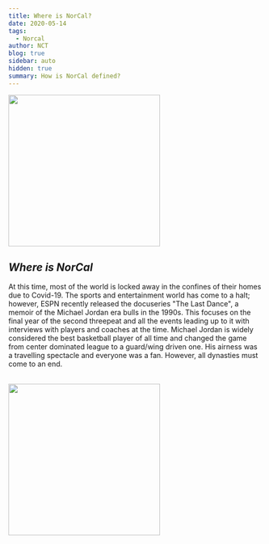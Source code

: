 ```yaml
---
title: Where is NorCal?
date: 2020-05-14
tags: 
  - Norcal
author: NCT
blog: true
sidebar: auto
hidden: true
summary: How is NorCal defined?
---
```

<img src="https://upload.wikimedia.org/wikipedia/commons/3/3f/Northern_California_counties_in_red.png" width=300px>

## *Where is NorCal*
At this time, most of the world is locked away in the confines of their homes due to Covid-19. The sports and entertainment world has come to a halt; however, ESPN recently released the docuseries "The Last Dance", a memoir of the Michael Jordan era bulls in the 1990s.  This focuses on the final year of the second threepeat and all the events leading up to it with interviews with players and coaches at the time.  Michael Jordan is widely considered the best basketball player of all time and changed the game from center dominated league to a guard/wing driven one. His airness was a travelling spectacle and everyone was a fan. However, all dynasties must come to an end. 
<br/><br/>

<img src="https://upload.wikimedia.org/wikipedia/commons/a/ac/Northern_California_Megaregion_Employment_2017.jpg" width=300px>

